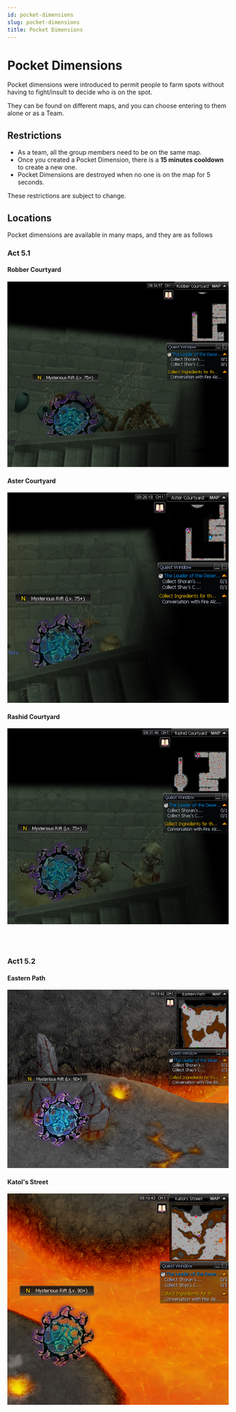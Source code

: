 ```yaml
---
id: pocket-dimensions
slug: pocket-dimensions
title: Pocket Dimensions
---
```


# Pocket Dimensions

Pocket dimensions were introduced to permit people to farm spots without having to fight/insult to decide who is on the spot.

They can be found on different maps, and you can choose entering to them alone or as a Team.

## Restrictions
- As a team, all the group members need to be on the same map.
- Once you created a Pocket Dimension, there is a **15 minutes cooldown** to create a new one.
- Pocket Dimensions are destroyed when no one is on the map for 5 seconds.

These restrictions are subject to change.

## Locations
Pocket dimensions are available in many maps, and they are as follows

### **Act 5.1**

#### Robber Courtyard

![Robber Courtyard](/img/custom-features/pocket-dimensions/robber-courtyard.png)

#### Aster Courtyard

![Aster Courtyard](/img/custom-features/pocket-dimensions/aster-courtyard.png)

#### Rashid Courtyard

![Rashid Courtyard](/img/custom-features/pocket-dimensions/rashid-courtyard.png)

<br></br>

### **Act1 5.2**

#### Eastern Path

![Eastern Path](/img/custom-features/pocket-dimensions/eastern-path.png)

#### Katol's Street

![Katol's Street](/img/custom-features/pocket-dimensions/katol's-street.png)
